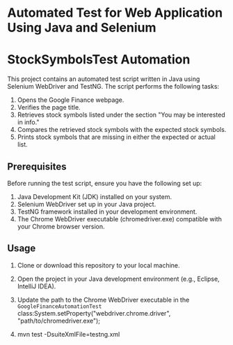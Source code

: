 # Automated Test for Web Application Using Java and Selenium

# StockSymbolsTest Automation

This project contains an automated test script written in Java using Selenium WebDriver and TestNG. The script performs the following tasks:

1. Opens the Google Finance webpage.
2. Verifies the page title.
3. Retrieves stock symbols listed under the section "You may be interested in info."
4. Compares the retrieved stock symbols with the expected stock symbols.
5. Prints stock symbols that are missing in either the expected or actual list.

## Prerequisites

Before running the test script, ensure you have the following set up:

1. Java Development Kit (JDK) installed on your system.
2. Selenium WebDriver set up in your Java project.
3. TestNG framework installed in your development environment.
4. The Chrome WebDriver executable (chromedriver.exe) compatible with your Chrome browser version.

## Usage

1. Clone or download this repository to your local machine.

2. Open the project in your Java development environment (e.g., Eclipse, IntelliJ IDEA).

3. Update the path to the Chrome WebDriver executable in the `GoogleFinanceAutomationTest` class:System.setProperty("webdriver.chrome.driver", "path/to/chromedriver.exe");

4. mvn test -DsuiteXmlFile=testng.xml



